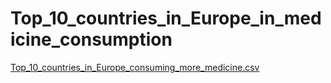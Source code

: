 # Top_10_countries_in_Europe_in_medicine_consumption
[Top_10_countries_in_Europe_consuming_more_medicine.csv](https://github.com/user-attachments/files/16758377/Top_10_countries_in_Europe_consuming_more_medicine.csv)
